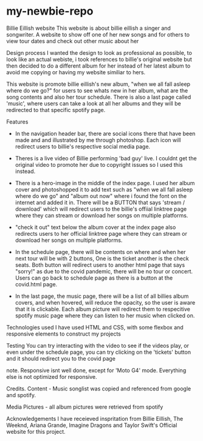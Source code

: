 # my-newbie-repo
Billie Eillish website
This website is about billie eillish a singer and songwriter. A website to show off one of her new songs
and for others to view tour dates and check out other music about her

Design process
I wanted the design to look as professional as possible, to look like an actual webiste, i took references to billie's original website but then decided to do a different album for her instead of her latest album to avoid me copying or having my website similiar to hers.

This website is promote billie eillish's new album, "when we all fall asleep where do we go?" for users to see whats new in her album, what are the song contents and also her tour schedule. There is also a last page called 'music', where users can take a look at all her albums and they will be redirected to that specific spotify page.

Features
- In the navigation header bar, there are social icons there that have been made and and illustrated by me through photoshop. Each icon will redirect users to billie's respective social media page.

- Theres is a live video of Billie performing 'bad guy' live. I couldnt get the original video to promote her due to copyright issues so I used this instead.

- There is a hero-image in the middle of the index page. I used her album cover and photoshopped it to add text such as "when we all fall asleep where do we go" and "album out now" where i found the font on the internet and added it in. There will be a BUTTON that says 'stream / download' which will redirect users to the billie's offiial linktree page where they can stream or download her songs on multiple platforms.

- "check it out" text below the album cover at the index page also redirects users to her official linktree page where they can stream or download her songs on multiple platforms.

- In the schedule page, there will be contents on where and when her next tour will be with 2 buttons, One is the ticket another is the check seats. Both button will redirect users to another html page that says "sorry!" as due to the covid pandemic, there will be no tour or concert. Users can go back to schedule page as there is a button at the covid.html page.

- In the last page, the music page, there will be a list of all billies album covers, and when hovered, will reduce the opacity, so the user is aware that it is clickable. Each album picture will redirect them to respecitive spotify music page where they can listen to her music when clicked on.

Technologies used
I have used HTML and CSS, with some flexbox and responsive elements to construct my projects

Testing
You can try interacting with the video to see if the videos play, or even under the schedule page, you can try clicking on the 'tickets' button and it should redirect you to the covid page

note. 
Responsive isnt well done, except for 'Moto G4' mode. Everything else is not optimized for responsive.

Credits.
Content - Music songlist was copied and referenced from google and spotify.

Media
Pictures - all album pictures were retrieved from spotify

Acknowledgements
I have receieved inspritation from Billie Eillish, The Weeknd, Ariana Grande, Imagine Dragons and Taylor Swift's Official website for this project.

